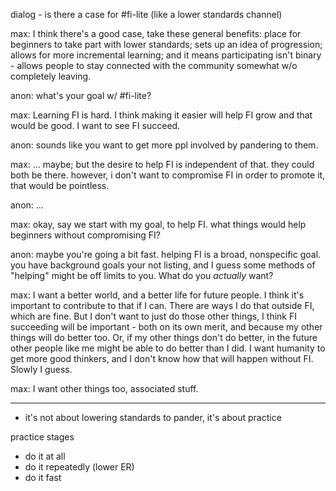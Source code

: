 dialog - is there a case for #fi-lite (like a lower standards channel)

max: I think there's a good case, take these general benefits: place for beginners to take part with lower standards; sets up an idea of progression; allows for more incremental learning; and it means participating isn't binary - allows people to stay connected with the community somewhat w/o completely leaving.

anon: what's your goal w/ #fi-lite?

max: Learning FI is hard. I think making it easier will help FI grow and that would be good. I want to see FI succeed.

anon: sounds like you want to get more ppl involved by pandering to them.

max: ... maybe; but the desire to help FI is independent of that. they could both be there. however, i don't want to compromise FI in order to promote it, that would be pointless.

anon: ...

max: okay, say we start with my goal, to help FI. what things would help beginners without compromising FI?

anon: maybe you're going a bit fast. helping FI is a broad, nonspecific goal. you have background goals your not listing, and I guess some methods of "helping" might be off limits to you. What do you *actually* want?

max: I want a better world, and a better life for future people. I think it's important to contribute to that if I can. There are ways I do that outside FI, which are fine. But I don't want to just do those other things, I think FI succeeding will be important - both on its own merit, and because my other things will do better too. Or, if my other things don't do better, in the future other people like me might be able to do better than I did. I want humanity to get more good thinkers, and I don't know how that will happen without FI. Slowly I guess.

max: I want other things too, associated stuff.

----

- it's not about lowering standards to pander, it's about practice

practice stages

- do it at all
- do it repeatedly (lower ER)
- do it fast
